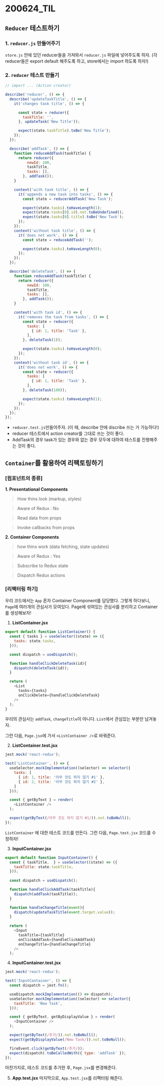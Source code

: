 200624_TIL
===

```Reducer``` 테스트하기
---

### **1. ```reducer.js``` 만들어주기**
```store.js``` 안에 있던 reducer들을 가져와서 ```reducer.js``` 파일에 넣어주도록 하자. (각 reducer들은 export default 해주도록 하고, store에서는 import 하도록 하자!) 


### **2. ```reducer``` 테스트 만들기**

```javascript
// import ... (Action creator)

describe('reducer', () => {
  describe('updateTaskTitle', () => {
    it('changes task title', () => {

      const state = reducer({
        taskTitle: '',
      }, updateTask('New Title'));

      expect(state.taskTitle).toBe('New Title');
    });
  });

  describe('addTask', () => {
    function reduceAddTask(taskTitle) {
      return reducer({
          newId: 100,
          taskTitle,
          tasks: [],
        }, addTask());
    }

    context('with task title', () => {
      it('appends a new task into tasks', () => {
        const state = reducerAddTask('New Task');

        expect(state.tasks).toHaveLength(1);
        expect(state.tasks[0].id).not.toBeUndefined();
        expect(state.tasks[0].title).toBe('New Task');
      });
    });
    context('without task title', () => {
      it('does not work', () => {
        const state = reduceAddTask('');

        expect(state.tasks).toHaveLength(0);
      });
    });
  });

  describe('deleteTask', () => {
    function reduceAddTask(taskTitle) {
      return reducer({
          newId: 100,
          taskTitle,
          tasks: [],
        }, addTask());
    }

    context('with task id', () => {
      it('removes the task from tasks', () => {
        const state = reducer({
          tasks: [
            { id: 1, title: 'Task' },
          ],
        }, deleteTask(1));

        expect(state.tasks).toHaveLength(0);
      });
    });
    context('without task id', () => {
      it('does not work', () => {
        const state = reducer({
          tasks: [
            { id: 1, title: 'Task' },
          ],
        }, deleteTask(100));

        expect(state.tasks).toHaveLength(1);
      });
    });
  });
});
```

* ```reducer.test.js```만들어주자. (이 때, describe 안에 discribe 쓰는 거 가능하다!)
* reducer 테스트에서 action creator를 그대로 쓰는 것이 좋다.
* AddTask의 경우 task가 있는 경우와 없는 경우 모두에 대하여 테스트를 진행해주는 것이 좋다.

```Container```를 활용하여 리팩토링하기
---

### [컴포넌트의 종류]
**1. Presentational Components**
> How thins look (markup, styles)
  
> Aware of Redux : No

> Read data from props

> Invoke callbacks from props

**2. Container Components**
> how thins work (data fetching, state updates)

> Aware of Redux : Yes

> Subscribe to Redux state

> Dispatch Redux actions

### [리팩터링 하기]
우리 코드에서는 ```App``` 혼자 Container Component를 담당했다. 그렇게 하다보니, ```Page```에 여러개의 관심사가 모여있다. Page에 섞여있는 관심사를 분리하고 Container를 생성해보자! 

1. **ListContainer.jsx**
```javascript
export default function ListContainer() {
  const { tasks } = useSelector((state) => ({
    tasks: state.tasks,
  }));

  const dispatch = useDispatch();

  function handleClickDeleteTask(id){
    dispatch(deleteTask(id));
  }

  return (
    <List 
      tasks={tasks}
      onClickDelete={handleClickDeleteTask}
    />
  );
}
```
우리의 관심사는 ```addTask```, ```changeTitle```이 아니다. ```List```에서 관심있는 부분만 남겨놓자. 

그런 다음, ```Page.jsx```에 가서 ```<ListContainer />```로 바꿔준다.

2. **ListContainer.test.jsx**
```javascript
jest.mock('react-redux');

test('ListContainer', () => {
  useSelector.mockImplementation((selector) => selector({
    tasks: [
      { id: 1, title: '아무 것도 하지 않기 #1' },
      { id: 2, title: '아무 것도 하지 않기 #2' },
    ]
  }));

  const { getByText } = render(
    <ListContainer />
  );

  expect(getByText(/아무 것도 하지 않기 #1/)).not.toBeNull();
});
```

```ListContainer``` 에 대한 테스트 코드를 만든다. 그런 다음, ```Page.test.jsx``` 코드를 수정하자!

3. **InputContainer.jsx**

```javascript
export default function InputContainer() {
  const { taskTitle,  } = useSelector((state) => ({
    taskTitle: state.taskTitle,
  }));
  
  const dispatch = useDispatch();

  function handleClickAddTask(taskTitle){
    dispatch(addTask(taskTitle));
  }

  function handleChangeTitle(event){
    dispatch(updateTaskTitle(event.target.value));
  }
  
  return (
    <Input 
      taskTitle={taskTitle}
      onClickAddTask={handleClickAddTask}
      onChangeTitle={handleChangeTitle}
    />
  );
```

4. **InputContainer.test.jsx**
```javascript
jest.mock('react-redux');

test('InputContainer', () => {
  const dispatch = jest.fn();

  useDispatch.mockImplementation(() => dispatch);
  useSelector.mockImplementation((selector) => selector({
    taskTitle: 'New Task',
  }));

  const { getByText, getByDisplayValue } = render(
    <InputContainer />
  );

  expect(getByText(/추가/)).not.toBeNull();
  expect(getByDisplayValue(/New Task/)).not.toBeNull();

  fireEvent.click(getByText(/추가/));
  expect(dispatch).toBeCalledWith({ type: 'addTask' });
});
```
마찬가지로, 테스트 코드를 추가한 후, ```Page.jsx```를 변경해준다.

5. **App.test.jsx**
마지막으로, ```App.test.jsx```를 리팩터링 해준다.
